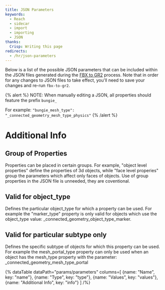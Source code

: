 ```yaml
---
title: JSON Parameters
keywords:
  - Reach
  - sidecar
  - import
  - importing
  - JSON
thanks:
  Crisp: Writing this page
redirects:
  - /hr/json-parameters
---
```

Below is a list of the possible JSON parameters that can be included within the JSON files generated during the [FBX to GR2](~hr-tool#fbx-to-gr2) process. Note that in order for any changes to JSON files to take effect, you'll need to save your changes and re-run `fbx-to-gr2`.

{% alert %}
NOTE: When manually editing a JSON, all properties should feature the prefix `bungie_`

For example: `"bungie_mesh_type": "_connected_geometry_mesh_type_physics"`
{% /alert %}

# Additional Info

## Group of Properties

Properties can be placed in certain groups. For example, "object level properties" define the properties of 3d objects, while "face level properies" group the parameters which affect only faces of objects. Use of group properties in the JSON file is unneeded, they are coventional.

## Valid for object_type

Defines the particular object_type for which a property can be used. For example the "marker_type" property is only valid for objects which use the object_type value: _connected_geometry_object_type_marker.

## Valid for particular subtype only

Defines the specific subtype of objects for which this property can be used. For example the mesh_portal_type property can only be used when an object has the mesh_type property with the parameter: _connected_geometry_mesh_type_portal

{% dataTable
  dataPath="params/parameters"
  columns=[
    {name: "Name", key: "name"},
    {name: "Type", key: "type"},
    {name: "Values", key: "values"},
    {name: "Additional Info", key: "info"}
  ]
/%}